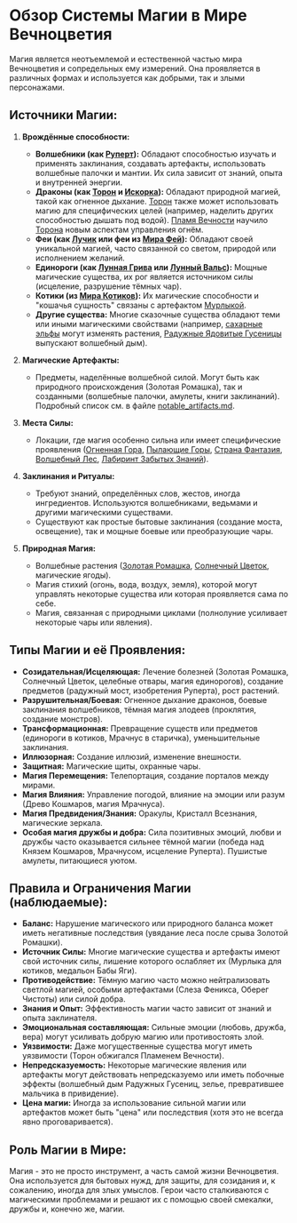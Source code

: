 # Обзор Системы Магии в Мире Вечноцветия

Магия является неотъемлемой и естественной частью мира Вечноцветия и сопредельных ему измерений. Она проявляется в различных формах и используется как добрыми, так и злыми персонажами.

## Источники Магии:

1.  **Врождённые способности:**

    - **Волшебники (как [Руперт](../characters/main_heroes/rupert.md)):** Обладают способностью изучать и применять заклинания, создавать артефакты, использовать волшебные палочки и мантии. Их сила зависит от знаний, опыта и внутренней энергии.
    - **Драконы (как [Торон](../characters/main_heroes/toron.md) и [Искорка](../characters/relatives/iskorka_sestra_torona.md)):** Обладают природной магией, такой как огненное дыхание. [Торон](../characters/main_heroes/toron.md) также может использовать магию для специфических целей (например, наделить других способностью дышать под водой). [Пламя Вечности](../characters/friends_allies/plamya_vechnosti.md) научило [Торона](../characters/main_heroes/toron.md) новым аспектам управления огнём.
    - **Феи (как [Лучик](../characters/friends_allies/luchik_feya.md) или феи из [Мира Фей](../places/mir_fey.md)):** Обладают своей уникальной магией, часто связанной со светом, природой или исполнением желаний.
    - **Единороги (как [Лунная Грива](../characters/friends_allies/lunnaya_griva_edinorog.md) или [Лунный Вальс](../characters/friends_allies/lunniy_vals_edinorog.md)):** Мощные магические существа, их рог является источником силы (исцеление, разрушение тёмных чар).
    - **Котики (из [Мира Котиков](../places/mir_kotikov.md)):** Их магические способности и "кошачья сущность" связаны с артефактом [Мурлыкой](notable_artifacts.md#мурлыка-мир-котиков).
    - **Другие существа:** Многие сказочные существа обладают теми или иными магическими свойствами (например, [сахарные эльфы](../characters/friends_allies/saharnye_elfy.md) могут изменять растения, [Радужные Ядовитые Гусеницы](../characters/friends_allies/raduzhnye_yadovitye_gusenitsy.md) выпускают волшебный дым).

2.  **Магические Артефакты:**

    - Предметы, наделённые волшебной силой. Могут быть как природного происхождения (Золотая Ромашка), так и созданными (волшебные палочки, амулеты, книги заклинаний). Подробный список см. в файле [notable_artifacts.md](notable_artifacts.md).

3.  **Места Силы:**

    - Локации, где магия особенно сильна или имеет специфические проявления ([Огненная Гора](../places/ognennaya_gora_zamok_torona.md), [Пылающие Горы](../places/pylayushie_gory_vulkany.md), [Страна Фантазия](../places/fantaziya_strana.md), [Волшебный Лес](../places/volshebniy_les.md), [Лабиринт Забытых Знаний](../places/labirint_zabytyh_znaniy.md)).

4.  **Заклинания и Ритуалы:**

    - Требуют знаний, определённых слов, жестов, иногда ингредиентов. Используются волшебниками, ведьмами и другими магическими существами.
    - Существуют как простые бытовые заклинания (создание моста, освещение), так и мощные боевые или преобразующие чары.

5.  **Природная Магия:**
    - Волшебные растения ([Золотая Ромашка](notable_artifacts.md#золотая-ромашка), [Солнечный Цветок](notable_artifacts.md#солнечный-цветок), магические ягоды).
    - Магия стихий (огонь, вода, воздух, земля), которой могут управлять некоторые существа или которая проявляется сама по себе.
    - Магия, связанная с природными циклами (полнолуние усиливает некоторые чары или явления).

## Типы Магии и её Проявления:

- **Созидательная/Исцеляющая:** Лечение болезней (Золотая Ромашка, Солнечный Цветок, целебные отвары, магия единорогов), создание предметов (радужный мост, изобретения Руперта), рост растений.
- **Разрушительная/Боевая:** Огненное дыхание драконов, боевые заклинания волшебников, тёмная магия злодеев (проклятия, создание монстров).
- **Трансформационная:** Превращение существ или предметов (единороги в котиков, Мрачнус в старичка), уменьшительные заклинания.
- **Иллюзорная:** Создание иллюзий, изменение внешности.
- **Защитная:** Магические щиты, охранные чары.
- **Магия Перемещения:** Телепортация, создание порталов между мирами.
- **Магия Влияния:** Управление погодой, влияние на эмоции или разум (Древо Кошмаров, магия Мрачнуса).
- **Магия Предвидения/Знания:** Оракулы, Кристалл Всезнания, магические зеркала.
- **Особая магия дружбы и добра:** Сила позитивных эмоций, любви и дружбы часто оказывается сильнее тёмной магии (победа над Князем Кошмаров, Мрачнусом, исцеление Руперта). Пушистые амулеты, питающиеся уютом.

## Правила и Ограничения Магии (наблюдаемые):

- **Баланс:** Нарушение магического или природного баланса может иметь негативные последствия (увядание леса после срыва Золотой Ромашки).
- **Источник Силы:** Многие магические существа и артефакты имеют свой источник силы, лишение которого ослабляет их (Мурлыка для котиков, медальон Бабы Яги).
- **Противодействие:** Тёмную магию часто можно нейтрализовать светлой магией, особыми артефактами (Слеза Феникса, Оберег Чистоты) или силой добра.
- **Знания и Опыт:** Эффективность магии часто зависит от знаний и опыта заклинателя.
- **Эмоциональная составляющая:** Сильные эмоции (любовь, дружба, вера) могут усиливать добрую магию или противостоять злой.
- **Уязвимости:** Даже могущественные существа могут иметь уязвимости (Торон обжигался Пламенем Вечности).
- **Непредсказуемость:** Некоторые магические явления или артефакты могут действовать непредсказуемо или иметь побочные эффекты (волшебный дым Радужных Гусениц, зелье, превратившее мальчика в привидение).
- **Цена магии:** Иногда за использование сильной магии или артефактов может быть "цена" или последствия (хотя это не всегда явно проговаривается).

## Роль Магии в Мире:

Магия - это не просто инструмент, а часть самой жизни Вечноцветия. Она используется для бытовых нужд, для защиты, для созидания и, к сожалению, иногда для злых умыслов. Герои часто сталкиваются с магическими проблемами и решают их с помощью своей смекалки, дружбы и, конечно же, магии.

